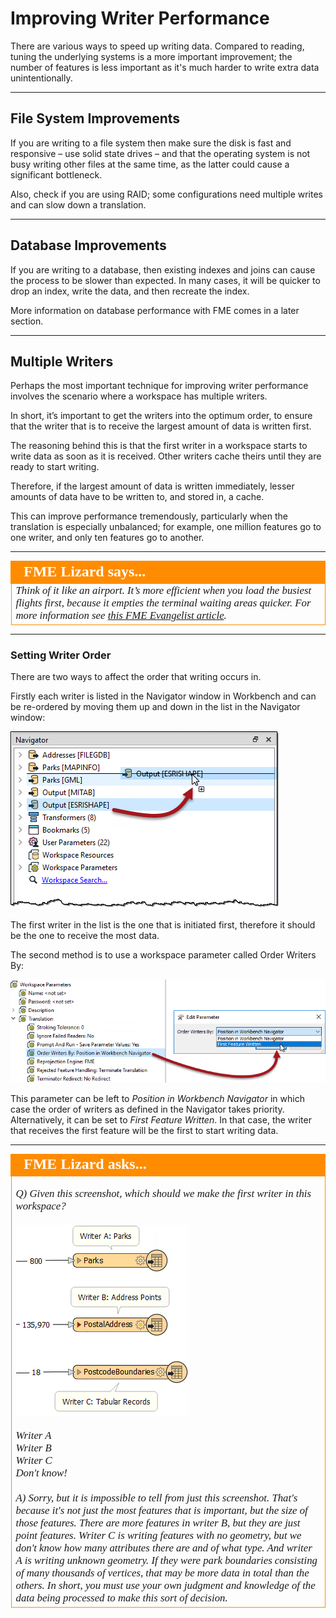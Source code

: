 # Improving Writer Performance #

There are various ways to speed up writing data. Compared to reading, tuning the underlying systems is a more important improvement; the number of features is less important as it's much harder to write extra data unintentionally.

---

## File System Improvements ##

If you are writing to a file system then make sure the disk is fast and responsive – use solid state drives – and that the operating system is not busy writing other files at the same time, as the latter could cause a significant bottleneck. 

Also, check if you are using RAID; some configurations need multiple writes and can slow down a translation.

---

## Database Improvements ##

If you are writing to a database, then existing indexes and joins can cause the process to be slower than expected. In many cases, it will be quicker to drop an index, write the data, and then recreate the index. 

More information on database performance with FME comes in a later section.

---

## Multiple Writers ##

Perhaps the most important technique for improving writer performance involves the scenario where a workspace has multiple writers. 

In short, it’s important to get the writers into the optimum order, to ensure that the writer that is to receive the largest amount of data is written first.

The reasoning behind this is that the first writer in a workspace starts to write data as soon as it is received. Other writers cache theirs until they are ready to start writing.

Therefore, if the largest amount of data is written immediately, lesser amounts of data have to be written to, and stored in, a cache.

This can improve performance tremendously, particularly when the translation is especially unbalanced; for example, one million features go to one writer, and only ten features go to another.

---

<table style="border-spacing: 0px">
<tr>
<td style="vertical-align:middle;background-color:darkorange;border: 2px solid darkorange">
<i class="fa fa-quote-left fa-lg fa-pull-left fa-fw" style="color:white;padding-right: 12px;vertical-align:text-top"></i>
<span style="color:white;font-size:x-large;font-weight: bold;font-family:serif">FME Lizard says...</span>
</td>
</tr>

<tr>
<td style="border: 1px solid darkorange">
<span style="font-family:serif; font-style:italic; font-size:larger">
Think of it like an airport. It’s more efficient when you load the busiest flights first, because it empties the terminal waiting areas quicker. For more information see <a href="http://fme.ly/FirstWriter">this FME Evangelist article</a>.
</span>
</td>
</tr>
</table>

---

### Setting Writer Order ###

There are two ways to affect the order that writing occurs in.

Firstly each writer is listed in the Navigator window in Workbench and can be re-ordered by moving them up and down in the list in the Navigator window:

![](./Images/Img2.017.WritersPerformanceOrder.png)

The first writer in the list is the one that is initiated first, therefore it should be the one to receive the most data.

The second method is to use a workspace parameter called Order Writers By:

![](./Images/Img2.018.WritersPerformanceOrderParameter.png)

This parameter can be left to *Position in Workbench Navigator* in which case the order of writers as defined in the Navigator takes priority. Alternatively, it can be set to *First Feature Written*. In that case, the writer that receives the first feature will be the first to start writing data.


---

<!--Person X Says Section-->

<table style="border-spacing: 0px">
<tr>
<td style="vertical-align:middle;background-color:darkorange;border: 2px solid darkorange">
<i class="fa fa-quote-left fa-lg fa-pull-left fa-fw" style="color:white;padding-right: 12px;vertical-align:text-top"></i>
<span style="color:white;font-size:x-large;font-weight: bold;font-family:serif">FME Lizard asks...</span>
</td>
</tr>

<tr>
<td style="border: 1px solid darkorange">
<span style="font-family:serif; font-style:italic; font-size:larger">

<quiz name="">
  <question>
    <p>
      Q) Given this screenshot, which should we make the first writer in this workspace?
	  <br><br><img src="./Images/Img2.019.WriterPerformanceQuestion.png"> 
    </p>
    <answer>Writer A</answer><br>
    <answer>Writer B</answer><br>
    <answer>Writer C</answer><br>
    <answer correct>Don't know!</answer><br>
    <br><explanation>A) Sorry, but it is impossible to tell from just this screenshot. That's because it's not just the most features that is important, but the size of those features. There are more features in writer B, but they are just point features. Writer C is writing features with no geometry, but we don't know how many attributes there are and of what type. And writer A is writing unknown geometry. If they were park boundaries consisting of many thousands of vertices, that may be more data in total than the others. In short, you must use your own judgment and knowledge of the data being processed to make this sort of decision.</explanation>
  </question>
</quiz>
</tr>
</table>
